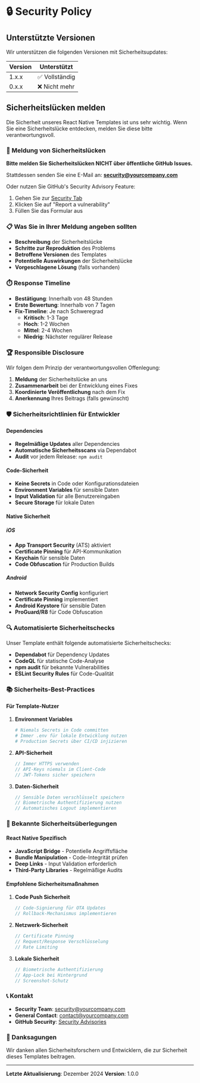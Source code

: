 # 🔒 Security Policy

## Unterstützte Versionen

Wir unterstützen die folgenden Versionen mit Sicherheitsupdates:

| Version | Unterstützt    |
| ------- | -------------- |
| 1.x.x   | ✅ Vollständig |
| 0.x.x   | ❌ Nicht mehr  |

## Sicherheitslücken melden

Die Sicherheit unseres React Native Templates ist uns sehr wichtig. Wenn Sie eine Sicherheitslücke entdecken, melden Sie diese bitte verantwortungsvoll.

### 📧 Meldung von Sicherheitslücken

**Bitte melden Sie Sicherheitslücken NICHT über öffentliche GitHub Issues.**

Stattdessen senden Sie eine E-Mail an: **security@yourcompany.com**

Oder nutzen Sie GitHub's Security Advisory Feature:

1. Gehen Sie zur [Security Tab](../../security)
2. Klicken Sie auf "Report a vulnerability"
3. Füllen Sie das Formular aus

### 📋 Was Sie in Ihrer Meldung angeben sollten

- **Beschreibung** der Sicherheitslücke
- **Schritte zur Reproduktion** des Problems
- **Betroffene Versionen** des Templates
- **Potentielle Auswirkungen** der Sicherheitslücke
- **Vorgeschlagene Lösung** (falls vorhanden)

### ⏱️ Response Timeline

- **Bestätigung**: Innerhalb von 48 Stunden
- **Erste Bewertung**: Innerhalb von 7 Tagen
- **Fix-Timeline**: Je nach Schweregrad
  - **Kritisch**: 1-3 Tage
  - **Hoch**: 1-2 Wochen
  - **Mittel**: 2-4 Wochen
  - **Niedrig**: Nächster regulärer Release

### 🏆 Responsible Disclosure

Wir folgen dem Prinzip der verantwortungsvollen Offenlegung:

1. **Meldung** der Sicherheitslücke an uns
2. **Zusammenarbeit** bei der Entwicklung eines Fixes
3. **Koordinierte Veröffentlichung** nach dem Fix
4. **Anerkennung** Ihres Beitrags (falls gewünscht)

### 🛡️ Sicherheitsrichtlinien für Entwickler

#### Dependencies

- **Regelmäßige Updates** aller Dependencies
- **Automatische Sicherheitsscans** via Dependabot
- **Audit** vor jedem Release: `npm audit`

#### Code-Sicherheit

- **Keine Secrets** in Code oder Konfigurationsdateien
- **Environment Variables** für sensible Daten
- **Input Validation** für alle Benutzereingaben
- **Secure Storage** für lokale Daten

#### Native Sicherheit

##### iOS

- **App Transport Security** (ATS) aktiviert
- **Certificate Pinning** für API-Kommunikation
- **Keychain** für sensible Daten
- **Code Obfuscation** für Production Builds

##### Android

- **Network Security Config** konfiguriert
- **Certificate Pinning** implementiert
- **Android Keystore** für sensible Daten
- **ProGuard/R8** für Code Obfuscation

### 🔍 Automatisierte Sicherheitschecks

Unser Template enthält folgende automatisierte Sicherheitschecks:

- **Dependabot** für Dependency Updates
- **CodeQL** für statische Code-Analyse
- **npm audit** für bekannte Vulnerabilities
- **ESLint Security Rules** für Code-Qualität

### 📚 Sicherheits-Best-Practices

#### Für Template-Nutzer

1. **Environment Variables**

   ```bash
   # Niemals Secrets in Code committen
   # Immer .env für lokale Entwicklung nutzen
   # Production Secrets über CI/CD injizieren
   ```

2. **API-Sicherheit**

   ```typescript
   // Immer HTTPS verwenden
   // API-Keys niemals im Client-Code
   // JWT-Tokens sicher speichern
   ```

3. **Daten-Sicherheit**
   ```typescript
   // Sensible Daten verschlüsselt speichern
   // Biometrische Authentifizierung nutzen
   // Automatisches Logout implementieren
   ```

### 🚨 Bekannte Sicherheitsüberlegungen

#### React Native Spezifisch

- **JavaScript Bridge** - Potentielle Angriffsfläche
- **Bundle Manipulation** - Code-Integrität prüfen
- **Deep Links** - Input Validation erforderlich
- **Third-Party Libraries** - Regelmäßige Audits

#### Empfohlene Sicherheitsmaßnahmen

1. **Code Push Sicherheit**

   ```typescript
   // Code-Signierung für OTA Updates
   // Rollback-Mechanismus implementieren
   ```

2. **Netzwerk-Sicherheit**

   ```typescript
   // Certificate Pinning
   // Request/Response Verschlüsselung
   // Rate Limiting
   ```

3. **Lokale Sicherheit**
   ```typescript
   // Biometrische Authentifizierung
   // App-Lock bei Hintergrund
   // Screenshot-Schutz
   ```

### 📞 Kontakt

- **Security Team**: security@yourcompany.com
- **General Contact**: contact@yourcompany.com
- **GitHub Security**: [Security Advisories](../../security/advisories)

### 🙏 Danksagungen

Wir danken allen Sicherheitsforschern und Entwicklern, die zur Sicherheit dieses Templates beitragen.

---

**Letzte Aktualisierung**: Dezember 2024
**Version**: 1.0.0
